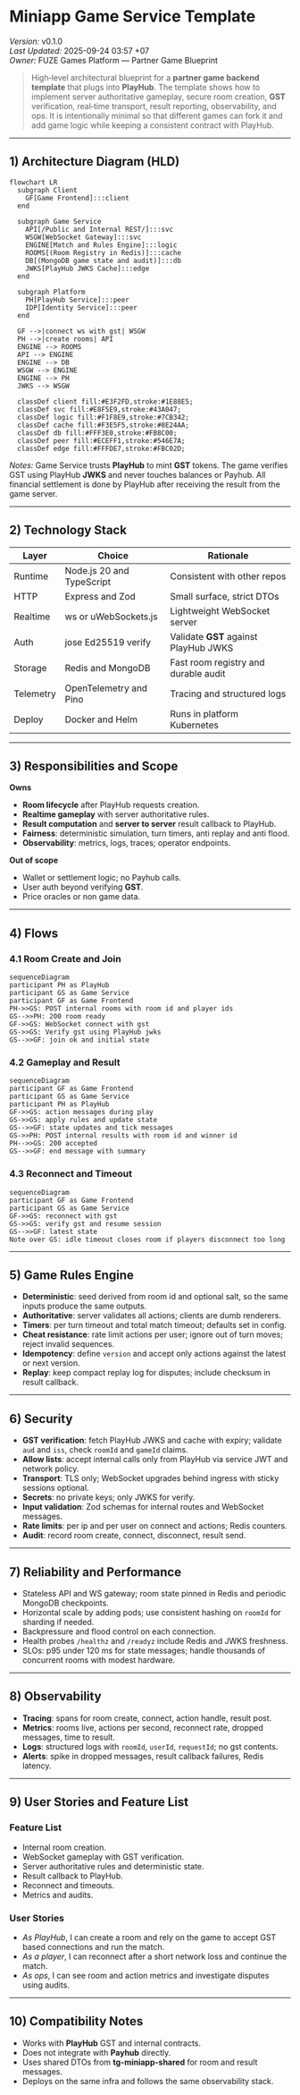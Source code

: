 # Miniapp Game Service Template
*Version:* v0.1.0  
*Last Updated:* 2025-09-24 03:57 +07  
*Owner:* FUZE Games Platform — Partner Game Blueprint

> High‑level architectural blueprint for a **partner game backend template** that plugs into **PlayHub**. The template shows how to implement server authoritative gameplay, secure room creation, **GST** verification, real‑time transport, result reporting, observability, and ops. It is intentionally minimal so that different games can fork it and add game logic while keeping a consistent contract with PlayHub.

---

## 1) Architecture Diagram (HLD)
```mermaid
flowchart LR
  subgraph Client
    GF[Game Frontend]:::client
  end

  subgraph Game Service
    API[/Public and Internal REST/]:::svc
    WSGW[WebSocket Gateway]:::svc
    ENGINE[Match and Rules Engine]:::logic
    ROOMS[(Room Registry in Redis)]:::cache
    DB[(MongoDB game state and audit)]:::db
    JWKS[PlayHub JWKS Cache]:::edge
  end

  subgraph Platform
    PH[PlayHub Service]:::peer
    IDP[Identity Service]:::peer
  end

  GF -->|connect ws with gst| WSGW
  PH -->|create rooms| API
  ENGINE --> ROOMS
  API --> ENGINE
  ENGINE --> DB
  WSGW --> ENGINE
  ENGINE --> PH
  JWKS --> WSGW

  classDef client fill:#E3F2FD,stroke:#1E88E5;
  classDef svc fill:#E8F5E9,stroke:#43A047;
  classDef logic fill:#F1F8E9,stroke:#7CB342;
  classDef cache fill:#F3E5F5,stroke:#8E24AA;
  classDef db fill:#FFF3E0,stroke:#FB8C00;
  classDef peer fill:#ECEFF1,stroke:#546E7A;
  classDef edge fill:#FFFDE7,stroke:#FBC02D;
```
*Notes:* Game Service trusts **PlayHub** to mint **GST** tokens. The game verifies GST using PlayHub **JWKS** and never touches balances or Payhub. All financial settlement is done by PlayHub after receiving the result from the game server.

---

## 2) Technology Stack
| Layer | Choice | Rationale |
|---|---|---|
| Runtime | Node.js 20 and TypeScript | Consistent with other repos |
| HTTP | Express and Zod | Small surface, strict DTOs |
| Realtime | ws or uWebSockets.js | Lightweight WebSocket server |
| Auth | jose Ed25519 verify | Validate **GST** against PlayHub JWKS |
| Storage | Redis and MongoDB | Fast room registry and durable audit |
| Telemetry | OpenTelemetry and Pino | Tracing and structured logs |
| Deploy | Docker and Helm | Runs in platform Kubernetes |

---

## 3) Responsibilities and Scope
**Owns**
- **Room lifecycle** after PlayHub requests creation.  
- **Realtime gameplay** with server authoritative rules.  
- **Result computation** and **server to server** result callback to PlayHub.  
- **Fairness**: deterministic simulation, turn timers, anti replay and anti flood.  
- **Observability**: metrics, logs, traces; operator endpoints.

**Out of scope**
- Wallet or settlement logic; no Payhub calls.  
- User auth beyond verifying **GST**.  
- Price oracles or non game data.

---

## 4) Flows

### 4.1 Room Create and Join
```mermaid
sequenceDiagram
participant PH as PlayHub
participant GS as Game Service
participant GF as Game Frontend
PH->>GS: POST internal rooms with room id and player ids
GS-->>PH: 200 room ready
GF->>GS: WebSocket connect with gst
GS->>GS: Verify gst using PlayHub jwks
GS-->>GF: join ok and initial state
```

### 4.2 Gameplay and Result
```mermaid
sequenceDiagram
participant GF as Game Frontend
participant GS as Game Service
participant PH as PlayHub
GF->>GS: action messages during play
GS->>GS: apply rules and update state
GS-->>GF: state updates and tick messages
GS->>PH: POST internal results with room id and winner id
PH-->>GS: 200 accepted
GS-->>GF: end message with summary
```

### 4.3 Reconnect and Timeout
```mermaid
sequenceDiagram
participant GF as Game Frontend
participant GS as Game Service
GF->>GS: reconnect with gst
GS->>GS: verify gst and resume session
GS-->>GF: latest state
Note over GS: idle timeout closes room if players disconnect too long
```

---

## 5) Game Rules Engine
- **Deterministic**: seed derived from room id and optional salt, so the same inputs produce the same outputs.  
- **Authoritative**: server validates all actions; clients are dumb renderers.  
- **Timers**: per turn timeout and total match timeout; defaults set in config.  
- **Cheat resistance**: rate limit actions per user; ignore out of turn moves; reject invalid sequences.  
- **Idempotency**: define `version` and accept only actions against the latest or next version.  
- **Replay**: keep compact replay log for disputes; include checksum in result callback.

---

## 6) Security
- **GST verification**: fetch PlayHub JWKS and cache with expiry; validate `aud` and `iss`, check `roomId` and `gameId` claims.  
- **Allow lists**: accept internal calls only from PlayHub via service JWT and network policy.  
- **Transport**: TLS only; WebSocket upgrades behind ingress with sticky sessions optional.  
- **Secrets**: no private keys; only JWKS for verify.  
- **Input validation**: Zod schemas for internal routes and WebSocket messages.  
- **Rate limits**: per ip and per user on connect and actions; Redis counters.  
- **Audit**: record room create, connect, disconnect, result send.

---

## 7) Reliability and Performance
- Stateless API and WS gateway; room state pinned in Redis and periodic MongoDB checkpoints.  
- Horizontal scale by adding pods; use consistent hashing on `roomId` for sharding if needed.  
- Backpressure and flood control on each connection.  
- Health probes `/healthz` and `/readyz` include Redis and JWKS freshness.  
- SLOs: p95 under 120 ms for state messages; handle thousands of concurrent rooms with modest hardware.

---

## 8) Observability
- **Tracing**: spans for room create, connect, action handle, result post.  
- **Metrics**: rooms live, actions per second, reconnect rate, dropped messages, time to result.  
- **Logs**: structured logs with `roomId`, `userId`, `requestId`; no gst contents.  
- **Alerts**: spike in dropped messages, result callback failures, Redis latency.

---

## 9) User Stories and Feature List
### Feature List
- Internal room creation.  
- WebSocket gameplay with GST verification.  
- Server authoritative rules and deterministic state.  
- Result callback to PlayHub.  
- Reconnect and timeouts.  
- Metrics and audits.

### User Stories
- *As PlayHub*, I can create a room and rely on the game to accept GST based connections and run the match.  
- *As a player*, I can reconnect after a short network loss and continue the match.  
- *As ops*, I can see room and action metrics and investigate disputes using audits.

---

## 10) Compatibility Notes
- Works with **PlayHub** GST and internal contracts.  
- Does not integrate with **Payhub** directly.  
- Uses shared DTOs from **tg-miniapp-shared** for room and result messages.  
- Deploys on the same infra and follows the same observability stack.
